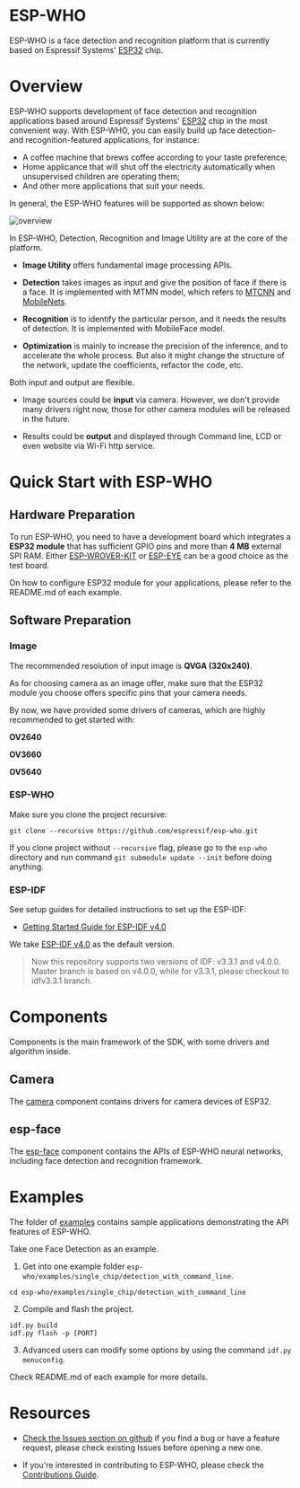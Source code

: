 # ESP-WHO

ESP-WHO is a face detection and recognition platform that is currently based on Espressif Systems' [ESP32](https://espressif.com/en/products/hardware/esp32/overview) chip.

# Overview
ESP-WHO supports development of face detection and recognition applications based around Espressif Systems' [ESP32](https://espressif.com/en/products/hardware/esp32/overview) chip in the most convenient way. With ESP-WHO, you can easily build up face detection- and recognition-featured applications, for instance:
* A coffee machine that brews coffee according to your taste preference;
* Home applicance that will shut off the electricity automatically when unsupervised children are operating them;
* And other more applications that suit your needs.

In general, the ESP-WHO features will be supported as shown below:

![overview](img/overview.jpg)

In ESP-WHO, Detection, Recognition and Image Utility are at the core of the platform.


* **Image Utility** offers fundamental image processing APIs.

* **Detection** takes images as input and give the position of face if there is a face. It is implemented with MTMN model, which refers to [MTCNN](http://cn.arxiv.org/abs/1604.02878) and [MobileNets](https://arxiv.org/abs/1801.04381).

* **Recognition** is to identify the particular person, and it needs the results of detection. It is implemented with MobileFace model.

* **Optimization** is mainly to increase the precision of the inference, and to accelerate the whole process. But also it might change the structure of the network, update the coefficients, refactor the code, etc.

Both input and output are flexible.

* Image sources could be **input** via camera. However, we don't provide many drivers right now, those for other camera modules will be released in the future.

* Results could be **output** and displayed through Command line, LCD or even website via Wi-Fi http service.


# Quick Start with ESP-WHO

## Hardware Preparation

To run ESP-WHO, you need to have a development board which integrates a **ESP32 module** that has sufficient GPIO pins and more than **4 MB** external SPI RAM. Either [ESP-WROVER-KIT](https://www.espressif.com/en/products/hardware/esp-wrover-kit/overview) or [ESP-EYE](https://www.espressif.com/en/products/hardware/esp-eye/overview) can be a good choice as the test board.

On how to configure ESP32 module for your applications, please refer to the README.md of each example.

## Software Preparation

### Image

The recommended resolution of input image is **QVGA (320x240)**.

As for choosing camera as an image offer, make sure that the ESP32 module you choose offers specific pins that your camera needs.

By now, we have provided some drivers of cameras, which are highly recommended to get started with:

**OV2640**

**OV3660**

**OV5640**

### ESP-WHO
Make sure you clone the project recursive:

```
git clone --recursive https://github.com/espressif/esp-who.git 
```

If you clone project without `--recursive` flag, please go to the `esp-who` directory and run command `git submodule update --init` before doing anything.

### ESP-IDF
See setup guides for detailed instructions to set up the ESP-IDF:

* [Getting Started Guide for ESP-IDF v4.0](https://docs.espressif.com/projects/esp-idf/en/v4.0/get-started/index.html)

 We take [ESP-IDF v4.0](https://github.com/espressif/esp-idf/tree/release/v4.0) as the default version.

 > Now this repository supports two versions of IDF: v3.3.1 and v4.0.0. Master branch is based on v4.0.0, while for v3.3.1, please checkout to idfv3.3.1 branch.


# Components

Components is the main framework of the SDK, with some drivers and algorithm inside.

## Camera

The [camera](https://github.com/espressif/esp32-camera/tree/master) component contains drivers for camera devices of ESP32.


## esp-face

The [esp-face](https://github.com/espressif/esp-face/tree/master) component contains the APIs of ESP-WHO neural networks, including face detection and recognition framework.


# Examples
The folder of [examples](examples) contains sample applications demonstrating the API features of ESP-WHO.

Take one Face Detection as an example.

1. Get into one example folder `esp-who/examples/single_chip/detection_with_command_line`.
```
cd esp-who/examples/single_chip/detection_with_command_line
```

2. Compile and flash the project.
```
idf.py build
idf.py flash -p [PORT]
```
3. Advanced users can modify some options by using the command `idf.py menuconfig`.


Check README.md of each example for more details.


# Resources

* [Check the Issues section on github](https://github.com/espressif/esp-who/issues) if you find a bug or have a feature request, please check existing Issues before opening a new one.

* If you're interested in contributing to ESP-WHO, please check the [Contributions Guide](https://esp-idf.readthedocs.io/en/latest/contribute/index.html).
